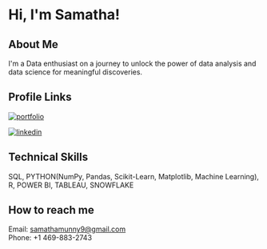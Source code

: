 
# Hi, I'm Samatha! 


## About Me
I'm a Data enthusiast on a journey to unlock the power of data analysis and data science for meaningful discoveries.


## Profile Links
[![portfolio](https://img.shields.io/badge/my_portfolio-000?style=for-the-badge&logo=ko-fi&logoColor=white)](https://samathareddyvemireddy.github.io/SamathaReddyVemireddy/)

[![linkedin](https://img.shields.io/badge/linkedin-0A66C2?style=for-the-badge&logo=linkedin&logoColor=white)](https://www.linkedin.com/in/samatha-reddy-vemireddy/)


## Technical Skills
SQL, PYTHON(NumPy, Pandas, Scikit-Learn, Matplotlib, Machine Learning), R, POWER BI, TABLEAU, SNOWFLAKE

## How to reach me
Email: samathamunny9@gmail.com  
Phone: +1 469-883-2743


